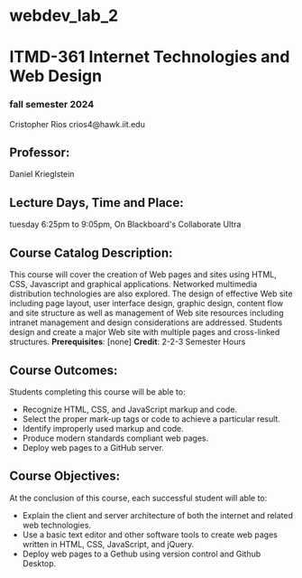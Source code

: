 # webdev_lab_2
<!DOCTYPE html>
<html lang="en">
<head>
  <meta charset="utf-8">
  <title>ITMD-361 Internet Technologies and Web Design</title>
</head>
<body>
  <h1>ITMD-361 Internet Technologies and Web Design</h1>
  <h3>fall semester 2024</h3>
  <p>Cristopher Rios crios4@hawk.iit.edu</p>
  <h2>Professor:</h2>
  <p>Daniel Krieglstein</p>
  <h2>Lecture Days, Time and Place:</h2>
  <p>tuesday 6:25pm to 9:05pm, On Blackboard's Collaborate Ultra</p>
  <h2>Course Catalog Description:</h2>
  <p>This course will cover the creation of Web pages and sites using HTML, CSS, Javascript and graphical applications. Networked multimedia distribution technologies are also explored. The design of effective Web site including page layout, user interface design, graphic design, content flow and site structure as well as management of Web site resources including intranet management and design considerations are addressed. Students design and create a major Web site with multiple pages and cross-linked structures. <strong>Prerequisites</strong>: [none] <strong>Credit</strong>: 2-2-3 Semester Hours</p>
  <h2>Course Outcomes:</h2>
  <p>Students completing this course will be able to:</p>
  <ul>
    <li>Recognize HTML, CSS, and JavaScript markup and code.</li>
    <li>Select the proper mark-up tags or code to achieve a particular result.</li>
    <li>Identify improperly used markup and code.</li>
    <li>Produce modern standards compliant web pages.</li>
    <li>Deploy web pages to a GitHub server.</li>
  </ul>
  <h2>Course Objectives:</h2>
  <p>At the conclusion of this course, each successful student will able to:</p>
  <ul>
    <li>Explain the client and server architecture of both the internet and related web technologies.</li>
    <li>Use a basic text editor and other software tools to create web pages written in HTML, CSS, JavaScript, and jQuery.</li>
    <li>Deploy web pages to a Gethub using version control and Github Desktop.</li>
  </ul>
</body>
</html>
